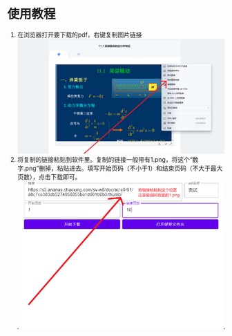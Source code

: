# 使用教程
1. 在浏览器打开要下载的pdf，右键复制图片链接
![图片1](screenshots/1.png)
2. 将复制的链接粘贴到软件里。复制的链接一般带有1.png，将这个“数字.png”删掉，粘贴进去。填写开始页码（不小于1）和结束页码（不大于最大页数），点击下载即可。
![图片2](screenshots/2.png)